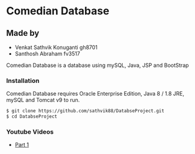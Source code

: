 # Comedian Database
## Made by
* Venkat Sathvik Konuganti gh8701
* Santhosh Abraham fv3517

Comedian Database is a database using mySQL, Java, JSP and BootStrap
### Installation

Comedian Database requires Oracle Enterprise Edition, Java 8 / 1.8 JRE, mySQL and Tomcat v9 to run.

```sh
$ git clone https://github.com/sathvik88/DatabseProject.git
$ cd DatabseProject
```
### Youtube Videos
* [Part 1](https://youtu.be/DQahnaK4rlE)
